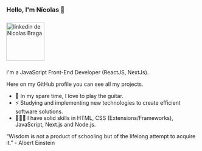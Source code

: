 ### Hello, I'm Nícolas 👋
<a href="https://www.linkedin.com/in/devbraga/" target="_blank">
    <img style="margin-block:8px; width: 100px;"
        src="https://img.shields.io/badge/LinkedIn-0077B5?style=for-the-badge&logo=linkedin&logoColor=white"
        alt="linkedin de Nicolas Braga"></a>

I'm a JavaScript Front-End Developer (ReactJS, NextJs).

Here on my GitHub profile you can see all my projects.

- 🎸 In my spare time, I love to play the guitar.
- ⚡ Studying and implementing new technologies to create efficient software solutions.
- 👨🏻‍💻 I have solid skills in HTML, CSS (Extensions/Frameworks), JavaScript, Next.js and Node.js.

“Wisdom is not a product of schooling but of the lifelong attempt to acquire it.” - Albert Einstein